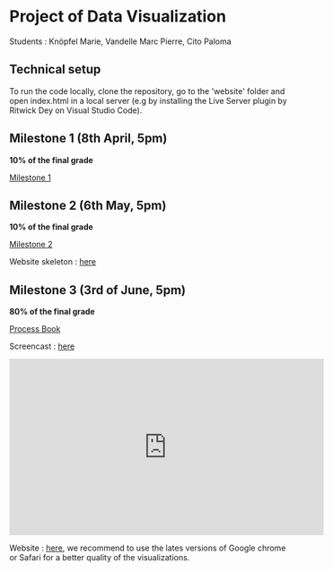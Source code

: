 # Project of Data Visualization

Students : Knöpfel Marie, Vandelle Marc Pierre, Cito Paloma

## Technical setup

To run the code locally, clone the repository, go to the 'website' folder and open index.html in a local server (e.g by installing the Live Server plugin by Ritwick Dey on Visual Studio Code).

## Milestone 1 (8th April, 5pm)

**10% of the final grade**

[Milestone 1](reports/Milestone1.pdf)

## Milestone 2 (6th May, 5pm)

**10% of the final grade**

[Milestone 2](reports/Milestone2.pdf)

Website skeleton : [here](https://com-480-data-visualization.github.io/datavis-project-2022-pamama/)

## Milestone 3 (3rd of June, 5pm)

**80% of the final grade**

[Process Book](reports/processBook.pdf)

Screencast : [here](https://youtu.be/C-RDO6iPvho)
<iframe width="560" height="315" src="https://www.youtube.com/embed/C-RDO6iPvho" title="YouTube video player" frameborder="0" allow="accelerometer; autoplay; clipboard-write; encrypted-media; gyroscope; picture-in-picture" allowfullscreen></iframe>

Website : [here](https://com-480-data-visualization.github.io/datavis-project-2022-pamama/website), we recommend to use the lates versions of Google chrome or Safari for a better quality of the visualizations.
